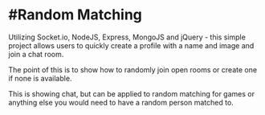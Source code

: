 #Random Matching
======

Utilizing Socket.io, NodeJS, Express, MongoJS and jQuery - this simple project allows users to quickly create a profile with a name and image and join a chat room.

The point of this is to show how to randomly join open rooms or create one if none is available. 

This is showing chat, but can be applied to random matching for games or anything else you would need to have a random person matched to.